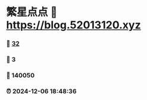 # 繁星点点 :link: https://blog.52013120.xyz 
### :page_facing_up: [32](https://blog.52013120.xyz/tag.html) 
### :speech_balloon: 3 
### :hibiscus: 140050 
### :alarm_clock: 2024-12-06 18:48:36 
